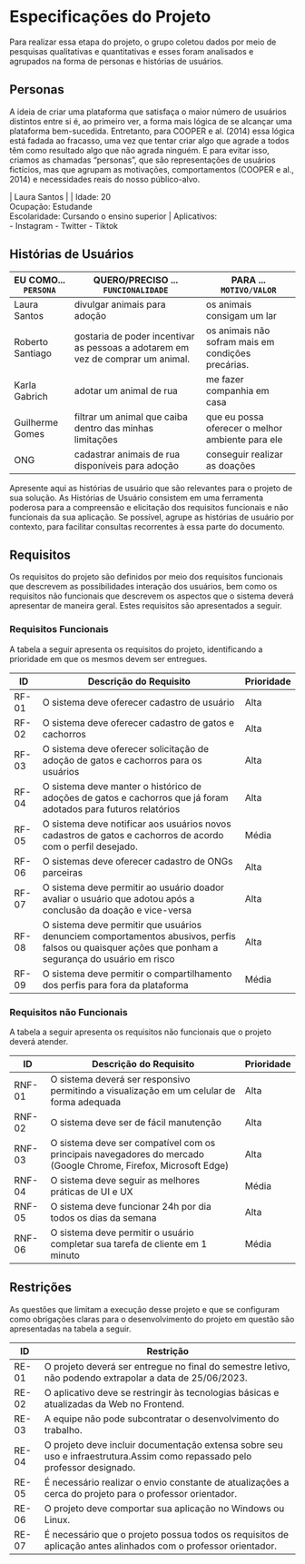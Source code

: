 # Especificações do Projeto

Para realizar essa etapa do projeto, o grupo coletou dados por meio de pesquisas qualitativas e quantitativas e esses foram analisados e agrupados na forma de personas e histórias de usuários.

## Personas

A ideia de criar uma plataforma que satisfaça o maior número de usuários distintos entre si é, ao primeiro ver, a forma mais lógica de se alcançar uma plataforma bem-sucedida. Entretanto, para COOPER e al. (2014) essa lógica está fadada ao fracasso, uma vez que tentar criar algo que agrade a todos têm como resultado algo que não agrada ninguém. E para evitar isso, criamos as chamadas “personas”, que são representações de usuários fictícios, mas que agrupam as motivações, comportamentos (COOPER e al., 2014) e necessidades reais do nosso público-alvo. 

| Laura Santos |
| Idade: 20 <br> Ocupação: Estudande <br> Escolaridade: Cursando o ensino superior | Aplicativos: <br> - Instagram - Twitter - Tiktok


## Histórias de Usuários


|EU COMO... `PERSONA`| QUERO/PRECISO ... `FUNCIONALIDADE` |PARA ... `MOTIVO/VALOR`                 |
|--------------------|------------------------------------|----------------------------------------|
| Laura Santos | divulgar animais para adoção | os animais consigam um lar |
| Roberto Santiago | gostaria de poder incentivar as pessoas a adotarem em vez de comprar um animal.| os animais não sofram mais em condições precárias. |
| Karla Gabrich | adotar um animal de rua | me fazer companhia em casa |
| Guilherme Gomes | filtrar um animal que caiba dentro das minhas limitações | que eu possa oferecer o melhor ambiente para ele |
| ONG | cadastrar animais de rua disponíveis para adoção | conseguir realizar as doações |



Apresente aqui as histórias de usuário que são relevantes para o projeto de sua solução. As Histórias de Usuário consistem em uma ferramenta poderosa para a compreensão e elicitação dos requisitos funcionais e não funcionais da sua aplicação. Se possível, agrupe as histórias de usuário por contexto, para facilitar consultas recorrentes à essa parte do documento.

## Requisitos

Os requisitos do projeto são definidos por meio dos requisitos funcionais que descrevem as possibilidades interação dos usuários, bem como os requisitos não funcionais que descrevem os aspectos que o sistema deverá apresentar de maneira geral. Estes requisitos são apresentados a seguir.

### Requisitos Funcionais

A tabela a seguir apresenta os requisitos do projeto, identificando a prioridade em que os mesmos devem ser entregues.

|ID    | Descrição do Requisito  | Prioridade |
|------|-----------------------------------------|----|
|RF-01| O sistema deve oferecer cadastro de usuário | Alta |
|RF-02| O sistema deve oferecer cadastro de gatos e cachorros | Alta |
|RF-03| O sistema deve oferecer solicitação de adoção de gatos e cachorros para os usuários | Alta |
|RF-04| O sistema deve manter o histórico de adoções de gatos e cachorros que já foram adotados para futuros relatórios | Alta |
|RF-05| O sistema deve notificar aos usuários novos cadastros de gatos e cachorros de acordo com o perfil desejado. | Média |
|RF-06| O sistemas deve oferecer cadastro de ONGs parceiras  | Alta |
|RF-07| O sistema deve permitir ao usuário doador avaliar o usuário que adotou após a conclusão da doação e vice-versa | Alta |
|RF-08| O sistema deve permitir que usuários denunciem comportamentos abusivos, perfis falsos ou quaisquer ações que ponham a segurança do usuário em risco | Alta |
|RF-09| O sistema deve permitir o compartilhamento dos perfis para fora da plataforma | Média |


### Requisitos não Funcionais
A tabela a seguir apresenta os requisitos não funcionais que o projeto deverá atender.

|ID     | Descrição do Requisito  |Prioridade |
|-------|-------------------------|----|
|RNF-01| O sistema deverá ser responsivo permitindo a visualização em um celular de forma adequada | Alta |
|RNF-02| O sistema deve ser de fácil manutenção | Alta |
|RNF-03| O sistema deve ser compatível com os principais navegadores do mercado (Google Chrome, Firefox, Microsoft Edge) | Alta |
|RNF-04| O sistema deve seguir as melhores práticas de UI e UX | Média |
|RNF-05| O sistema deve funcionar 24h por dia todos os dias da semana | Alta |
|RNF-06| O sistema deve permitir o usuário completar sua tarefa de cliente em 1 minuto  | Média |

## Restrições

As questões que limitam a execução desse projeto e que se configuram como obrigações claras para o desenvolvimento do projeto em questão são apresentadas na tabela a seguir.

|ID| Restrição                                             |
|--|-------------------------------------------------------|
|RE-01| O projeto deverá ser entregue no final do semestre letivo, não podendo extrapolar a data de 25/06/2023.|
|RE-02| O aplicativo deve se restringir às tecnologias básicas e atualizadas da Web no Frontend.|
|RE-03| A equipe não pode subcontratar o desenvolvimento do trabalho.|
|RE-04| O projeto deve incluir documentação extensa sobre seu uso e infraestrutura.Assim como repassado pelo professor designado.|
|RE-05| É necessário realizar o envio constante de atualizações a cerca do projeto para o professor orientador.|
|RE-06| O projeto deve comportar sua aplicação no Windows ou Linux.| 
|RE-07| É necessário que o projeto possua todos os requisitos de aplicação antes alinhados com o professor orientador.|
